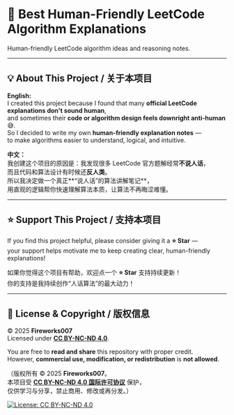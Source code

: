 # 🧠 Best Human-Friendly LeetCode Algorithm Explanations  

Human-friendly LeetCode algorithm ideas and reasoning notes.  

---

## 💡 About This Project / 关于本项目  

**English:**  
I created this project because I found that many **official LeetCode explanations don't sound human**,  
and sometimes their **code or algorithm design feels downright anti-human** 😅.  
So I decided to write my own **human-friendly explanation notes** —  
to make algorithms easier to understand, logical, and intuitive.  

**中文：**  
我创建这个项目的原因是：我发现很多 LeetCode 官方题解经常**不说人话**，  
而且代码和算法设计有时候还**反人类**。  
所以我决定做一个真正**“说人话”的算法讲解笔记**，  
用直观的逻辑帮你快速理解算法本质，让算法不再晦涩难懂。  

---

## ⭐ Support This Project / 支持本项目  

If you find this project helpful, please consider giving it a **⭐ Star** —  
your support helps motivate me to keep creating clear, human-friendly explanations!  

如果你觉得这个项目有帮助，欢迎点一个 **⭐ Star** 支持持续更新！  
你的支持是我持续创作“人话算法”的最大动力！  

---

## 🪪 License & Copyright / 版权信息  

© 2025 **Fireworks007**  
Licensed under [**CC BY-NC-ND 4.0**](https://creativecommons.org/licenses/by-nc-nd/4.0/).  

You are free to **read and share** this repository with proper credit.  
However, **commercial use, modification, or redistribution** is **not allowed**.  

（版权所有 © 2025 **Fireworks007**。  
本项目受 [**CC BY-NC-ND 4.0 国际许可协议**](https://creativecommons.org/licenses/by-nc-nd/4.0/deed.zh) 保护，  
仅供学习与分享，禁止商用、修改或再分发。）  

[![License: CC BY-NC-ND 4.0](https://img.shields.io/badge/License-CC%20BY--NC--ND%204.0-lightgrey.svg)](https://creativecommons.org/licenses/by-nc-nd/4.0/)
